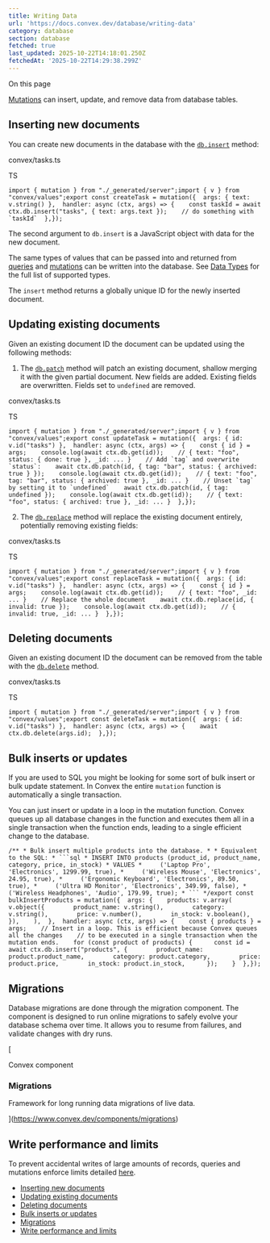```yaml
---
title: Writing Data
url: 'https://docs.convex.dev/database/writing-data'
category: database
section: database
fetched: true
last_updated: 2025-10-22T14:18:01.250Z
fetchedAt: '2025-10-22T14:29:38.299Z'
---
```

On this page

[Mutations](/functions/mutation-functions) can insert, update, and remove data from database tables.

## Inserting new documents[​](#inserting-new-documents "Direct link to Inserting new documents")

You can create new documents in the database with the [`db.insert`](/api/interfaces/server.GenericDatabaseWriter#insert) method:

convex/tasks.ts

TS

```
import { mutation } from "./_generated/server";import { v } from "convex/values";export const createTask = mutation({  args: { text: v.string() },  handler: async (ctx, args) => {    const taskId = await ctx.db.insert("tasks", { text: args.text });    // do something with `taskId`  },});
```

The second argument to `db.insert` is a JavaScript object with data for the new document.

The same types of values that can be passed into and returned from [queries](/functions/query-functions) and [mutations](/functions/mutation-functions) can be written into the database. See [Data Types](/database/types) for the full list of supported types.

The `insert` method returns a globally unique ID for the newly inserted document.

## Updating existing documents[​](#updating-existing-documents "Direct link to Updating existing documents")

Given an existing document ID the document can be updated using the following methods:

1.  The [`db.patch`](/api/interfaces/server.GenericDatabaseWriter#patch) method will patch an existing document, shallow merging it with the given partial document. New fields are added. Existing fields are overwritten. Fields set to `undefined` are removed.

convex/tasks.ts

TS

```
import { mutation } from "./_generated/server";import { v } from "convex/values";export const updateTask = mutation({  args: { id: v.id("tasks") },  handler: async (ctx, args) => {    const { id } = args;    console.log(await ctx.db.get(id));    // { text: "foo", status: { done: true }, _id: ... }    // Add `tag` and overwrite `status`:    await ctx.db.patch(id, { tag: "bar", status: { archived: true } });    console.log(await ctx.db.get(id));    // { text: "foo", tag: "bar", status: { archived: true }, _id: ... }    // Unset `tag` by setting it to `undefined`    await ctx.db.patch(id, { tag: undefined });    console.log(await ctx.db.get(id));    // { text: "foo", status: { archived: true }, _id: ... }  },});
```

2.  The [`db.replace`](/api/interfaces/server.GenericDatabaseWriter#replace) method will replace the existing document entirely, potentially removing existing fields:

convex/tasks.ts

TS

```
import { mutation } from "./_generated/server";import { v } from "convex/values";export const replaceTask = mutation({  args: { id: v.id("tasks") },  handler: async (ctx, args) => {    const { id } = args;    console.log(await ctx.db.get(id));    // { text: "foo", _id: ... }    // Replace the whole document    await ctx.db.replace(id, { invalid: true });    console.log(await ctx.db.get(id));    // { invalid: true, _id: ... }  },});
```

## Deleting documents[​](#deleting-documents "Direct link to Deleting documents")

Given an existing document ID the document can be removed from the table with the [`db.delete`](/api/interfaces/server.GenericDatabaseWriter#delete) method.

convex/tasks.ts

TS

```
import { mutation } from "./_generated/server";import { v } from "convex/values";export const deleteTask = mutation({  args: { id: v.id("tasks") },  handler: async (ctx, args) => {    await ctx.db.delete(args.id);  },});
```

## Bulk inserts or updates[​](#bulk-inserts-or-updates "Direct link to Bulk inserts or updates")

If you are used to SQL you might be looking for some sort of bulk insert or bulk update statement. In Convex the entire `mutation` function is automatically a single transaction.

You can just insert or update in a loop in the mutation function. Convex queues up all database changes in the function and executes them all in a single transaction when the function ends, leading to a single efficient change to the database.

```
/** * Bulk insert multiple products into the database. * * Equivalent to the SQL: * ```sql * INSERT INTO products (product_id, product_name, category, price, in_stock) * VALUES *     ('Laptop Pro', 'Electronics', 1299.99, true), *     ('Wireless Mouse', 'Electronics', 24.95, true), *     ('Ergonomic Keyboard', 'Electronics', 89.50, true), *     ('Ultra HD Monitor', 'Electronics', 349.99, false), *     ('Wireless Headphones', 'Audio', 179.99, true); * ``` */export const bulkInsertProducts = mutation({  args: {    products: v.array(      v.object({        product_name: v.string(),        category: v.string(),        price: v.number(),        in_stock: v.boolean(),      }),    ),  },  handler: async (ctx, args) => {    const { products } = args;    // Insert in a loop. This is efficient because Convex queues all the changes    // to be executed in a single transaction when the mutation ends.    for (const product of products) {      const id = await ctx.db.insert("products", {        product_name: product.product_name,        category: product.category,        price: product.price,        in_stock: product.in_stock,      });    }  },});
```

## Migrations[​](#migrations "Direct link to Migrations")

Database migrations are done through the migration component. The component is designed to run online migrations to safely evolve your database schema over time. It allows you to resume from failures, and validate changes with dry runs.

[

Convex component

### Migrations

Framework for long running data migrations of live data.

](https://www.convex.dev/components/migrations)

## Write performance and limits[​](#write-performance-and-limits "Direct link to Write performance and limits")

To prevent accidental writes of large amounts of records, queries and mutations enforce limits detailed [here](/production/state/limits#transactions).

*   [Inserting new documents](#inserting-new-documents)
*   [Updating existing documents](#updating-existing-documents)
*   [Deleting documents](#deleting-documents)
*   [Bulk inserts or updates](#bulk-inserts-or-updates)
*   [Migrations](#migrations)
*   [Write performance and limits](#write-performance-and-limits)
